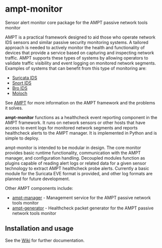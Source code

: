 # ampt-monitor

Sensor alert monitor core package for the AMPT passive network tools monitor 

AMPT is a practical framework designed to aid those who operate network IDS
sensors and similar passive security monitoring systems. A tailored approach
is needed to actively monitor the health and functionality of devices that
provide a service based on capturing and inspecting network traffic. AMPT
supports these types of systems by allowing operators to validate traffic
visibility and event logging on monitored network segments. Examples of
systems that can benefit from this type of monitoring are:

* [Suricata IDS][suricata]
* [Snort IDS][snort]
* [Bro IDS][bro]
* [Moloch][moloch]

See [AMPT][ampt] for more information on the AMPT framework and the problems
it solves.

**ampt-monitor** functions as a healthcheck event reporting component in the
AMPT framework. It runs on network sensors or other hosts that have access to
event logs for monitored network segments and reports healthcheck alerts to
the AMPT manager. It is implemented in Python and is simple to deploy.

ampt-monitor is intended to be modular in design. The core monitor provides
basic runtime functionality, communication with the AMPT manager, and
configuration handling. Decoupled modules function as plugins capable of
reading alert logs or related data for a given sensor technology to extract
AMPT healthcheck probe alerts. Currently a basic module for the Suricata
EVE format is provided, and other log formats are planned for future
development.

Other AMPT components include:

* [ampt-manager][ampt_manager] - Management service for the AMPT passive
  network tools monitor
* [ampt-generator][ampt_generator] - Healthcheck packet generator for the
  AMPT passive network tools monitor

## Installation and usage

See the [Wiki][wiki] for further documentation.


[suricata]: https://suricata-ids.org/
[snort]: https://www.snort.org/
[bro]: https://www.bro.org/
[moloch]: https://github.com/aol/moloch
[ampt_manager]: https://github.com/nids-io/ampt-manager
[ampt_generator]: https://github.com/nids-io/ampt-generator
[ampt_monitor]: https://github.com/nids-io/ampt-monitor
[ampt]: https://github.com/nids-io/ampt-manager/wiki/AMPT
[wiki]: https://github.com/nids-io/ampt-monitor/wiki/

